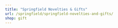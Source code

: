 ```yaml
---
title: "Springfield Novelties & Gifts"
url: /springfield/springfield-novelties-and-gifts/
shop: gift
---
```


